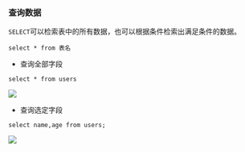### 查询数据

`SELECT`可以检索表中的所有数据，也可以根据条件检索出满足条件的数据。

```
select * from 表名
```

- 查询全部字段

```
select * from users
```

![](https://tva1.sinaimg.cn/large/0082zybply1gc47rdiqndj31ys08aq3v.jpg)

- 查询选定字段

```
select name,age from users;
```

![](https://tva1.sinaimg.cn/large/0082zybply1gc47uzr93tj31xs08674z.jpg)

